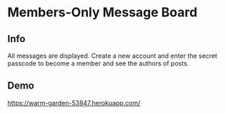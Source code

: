 # Members-Only Message Board

## Info

All messages are displayed. Create a new account and enter the secret passcode to become a member and see the authors of posts.

## Demo

https://warm-garden-53847.herokuapp.com/
